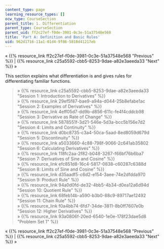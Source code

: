 ```yaml
---
content_type: page
learning_resource_types: []
ocw_type: CourseSection
parent_title: 1. Differentiation
parent_type: CourseSection
parent_uid: ff2c27ef-f0de-3981-0c3e-51a37548e568
title: 'Part A: Definition and Basic Rules'
uid: 962d1716-11a1-01d4-9f86-5818d41217eb
---
```


« {{% resource_link ff2c27ef-f0de-3981-0c3e-51a37548e568 "Previous" %}} | {{% resource_link c25a5592-cbb5-8253-9dae-a82e3aeeda33 "Next" %}} »

This section explains what differentiation is and gives rules for differentiating familiar functions.

> » {{% resource_link c25a5592-cbb5-8253-9dae-a82e3aeeda33 "Session 1: Introduction to Derivatives" %}}  
> » {{% resource_link 29ef5f87-bae9-a94a-d044-25b8efabe1ac "Session 2: Examples of Derivatives" %}}  
> » {{% resource_link 4eff05d7-dd9b-d856-611c-fe4f4cddcb98 "Session 3: Derivative as Rate of Change" %}}  
> » {{% resource_link 5878551f-3d21-546e-5d3a-bcc5b156e7d2 "Session 4: Limits and Continuity" %}}  
> » {{% resource_link d0bc8735-c3a4-50ca-5aad-8ed8059d679d "Session 5: Discontinuity" %}}  
> » {{% resource_link a5033660-4c88-798f-9066-2c641ab35802 "Session 6: Calculating Derivatives" %}}  
> » {{% resource_link 118fc2aa-2f82-b048-3267-f66bf76b6ba7 "Session 7: Derivatives of Sine and Cosine" %}}  
> » {{% resource_link efc851d8-16c4-5817-0838-c60287c6388d "Session 8: Limits of Sine and Cosine" %}}  
> » {{% resource_link d35aadf5-c6d2-e154-3aee-74e2dfdda970 "Session 9: Product Rule" %}}  
> » {{% resource_link 94a0d0fd-de32-4bb5-4b34-d0ea12a6d94d "Session 10: Quotient Rule" %}}  
> » {{% resource_link 68feb14b-a590-b3b0-88c9-89717ae12492 "Session 11: Chain Rule" %}}  
> » {{% resource_link f0a4bb74-6fd7-34de-3811-8b0ff7607e0b "Session 12: Higher Derivatives" %}}  
> » {{% resource_link 93a0806f-20ed-6540-1e0e-178f23dae5d8 "Problem Set 1" %}}

« {{% resource_link ff2c27ef-f0de-3981-0c3e-51a37548e568 "Previous" %}} | {{% resource_link c25a5592-cbb5-8253-9dae-a82e3aeeda33 "Next" %}} »